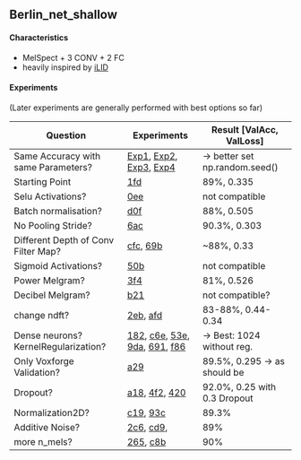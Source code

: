 ## Berlin_net_shallow

#### Characteristics

- MelSpect + 3 CONV + 2 FC
- heavily inspired by [iLID](https://github.com/twerkmeister/iLID/blob/master/Deep%20Audio%20Paper%20Thomas%20Werkmeister%2C%20Tom%20Herold.pdf)

#### Experiments 

(Later experiments are generally performed with best options so far)

| Question                             | Experiments                                                  | Result [ValAcc, ValLoss]      |
| ------------------------------------ | ------------------------------------------------------------ | ----------------------------- |
| Same Accuracy with same Parameters?  | [Exp1](https://www.comet.ml/jotron/berlinnetmelbn/6ca1a10554844b6b8b7a21e1d82c46c2), [Exp2](https://www.comet.ml/jotron/berlinnetmelbn/f8af7798be0c4201a912a027a1ecea1e), [Exp3](https://www.comet.ml/jotron/berlinnetmelbn/40b5f03a9b8d449b905d64386700ed20), [Exp4](https://www.comet.ml/jotron/berlinnetmelbn/6accc8b7fd574b1d8d2491bdbe12b998) | → better set np.random.seed() |
| Starting Point                       | [1fd](https://www.comet.ml/jotron/berlinnetmelbn/1fd8b827f1a34c308bb50d175a2915d0/metrics) | 89%, 0.335                    |
| Selu Activations?                    | [0ee](https://www.comet.ml/jotron/berlinnetmelbn/0ee5f7ec57e34dcca86f657bb9212508) | not compatible                |
| Batch normalisation?                 | [d0f](https://www.comet.ml/jotron/berlinnetmelbn/d0f0ee3c8c4c4bb7b88ef183772088ab) | 88%, 0.505                    |
| No Pooling Stride?                   | [6ac](https://www.comet.ml/jotron/berlinnetmelbn/6accc8b7fd574b1d8d2491bdbe12b998/code) | 90.3%, 0.303                  |
| Different Depth of Conv Filter Map?  | [cfc](https://www.comet.ml/jotron/berlinnetmelbn/cfc9bd04407f4cdf9c84166de9ea8e95), [69b](https://www.comet.ml/jotron/berlinnetmelbn/69bdad23d4214b838a6f74e9dcad88be) | ~88%, 0.33                    |
| Sigmoid Activations?                 | [50b](https://www.comet.ml/jotron/berlinnetmelbn/50b1d48742c149d185e147616935ea6c) | not compatible                |
| Power Melgram?                       | [3f4](https://www.comet.ml/jotron/berlinnetmelbn/3f4752f0d99e4e73afa781983042747a) | 81%, 0.526                    |
| Decibel Melgram?                     | [b21](https://www.comet.ml/jotron/berlinnetmelbn/b21b6cc1e6e64b2183bc2f6093c85e89) | not compatible?               |
| change ndft?                         | [2eb](https://www.comet.ml/jotron/berlinnetmelbn/2eb8f3c428cb4a7da873e4984fcb6456), [afd](https://www.comet.ml/jotron/berlinnetmelbn/afd3615e04964543810c342bbd9de92f) | 83-88%, 0.44-0.34             |
| Dense neurons? KernelRegularization? | [182](https://www.comet.ml/jotron/berlinnetmelbn/1812c47216ea415881bfcd93b7bfc795/chart), [c6e](https://www.comet.ml/jotron/berlinnetmelbn/c6e63b0a32dc4b4cb4e3e7e39b4121f4), [53e](https://www.comet.ml/jotron/berlinnetmelbn/53e50f5cb2974a14962644d7b2a4ade2/code), [9da](https://www.comet.ml/jotron/berlinnetmelbn/9dab18428d504f40b4cbe3e8d3e692cf/metrics), [691](https://www.comet.ml/jotron/berlinnetmelbn/691c7ceb14bd433ab7b5e47cd4d357e9), [f86](https://www.comet.ml/jotron/berlinnetmelbn/f865b0956d5b4c4090be4667409c309f) | → Best: 1024 without reg.     |
| Only Voxforge Validation?            | [a29](https://www.comet.ml/jotron/berlinnetmelbn/a29686bfcdd34d289bb164f23b8459bc) | 89.5%, 0.295 → as should be   |
| Dropout?                             | [a18](https://www.comet.ml/jotron/berlinnetmelbn/a188a189ff614e1bab7df68d111f0c23), [4f2](https://www.comet.ml/jotron/berlinnetmelbn/4f210604c8c34a97824334954d076393), [420](https://www.comet.ml/jotron/berlinnetmelbn/420f08900e3b4660888069d4d77587ad) | 92.0%, 0.25 with 0.3 Dropout  |
| Normalization2D?                     | [c19](https://www.comet.ml/jotron/berlinnetmelbn/c1968adb64124dbfa8ad01ac7a9f9928), [93c](https://www.comet.ml/jotron/berlinnetmelbn/93cb2e51239c4fd791c27a24659d073b) | 89.3%                         |
| Additive Noise?                      | [2c6](https://www.comet.ml/jotron/berlinnetmelbn/2c695397dc9849568428c0c7de311ee5), [cd9](https://www.comet.ml/jotron/berlinnetmelbn/cd9bc3dbd2c144719b28d83014bd6c5a), | 89%                           |
| more n_mels?                         | [265](https://www.comet.ml/jotron/berlinnetmelbn/2656d55eb5214518b79542cc040f52ff), [c8b](https://www.comet.ml/jotron/berlinnetmelbn/c8b1aebb0ced419ab6350c9d35422185) | 90%                           |


